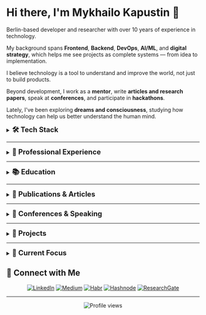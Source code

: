 # Hi there, I'm Mykhailo Kapustin 👋

Berlin-based developer and researcher with over 10 years of experience in technology.

My background spans **Frontend**, **Backend**, **DevOps**, **AI/ML**, and **digital strategy**, which helps me see projects as complete systems — from idea to implementation.

I believe technology is a tool to understand and improve the world, not just to build products.

Beyond development, I work as a **mentor**, write **articles and research papers**, speak at **conferences**, and participate in **hackathons**.

Lately, I've been exploring **dreams and consciousness**, studying how technology can help us better understand the human mind.

<details>
<summary><span style="font-size: 1.3em; font-weight: bold;">🛠️ Tech Stack</span></summary>

<div align="center">

![JavaScript](https://img.shields.io/badge/JavaScript-F7DF1E?style=for-the-badge&logo=javascript&logoColor=black)
![TypeScript](https://img.shields.io/badge/TypeScript-007ACC?style=for-the-badge&logo=typescript&logoColor=white)
![Python](https://img.shields.io/badge/Python-3776AB?style=for-the-badge&logo=python&logoColor=white)
![PHP](https://img.shields.io/badge/PHP-777BB4?style=for-the-badge&logo=php&logoColor=white)
![Node.js](https://img.shields.io/badge/Node.js-43853D?style=for-the-badge&logo=node.js&logoColor=white)
![Vue.js](https://img.shields.io/badge/Vue.js-4FC08D?style=for-the-badge&logo=vue.js&logoColor=white)
![Nuxt.js](https://img.shields.io/badge/Nuxt.js-00DC82?style=for-the-badge&logo=nuxt.js&logoColor=white)
![PyTorch](https://img.shields.io/badge/PyTorch-EE4C2C?style=for-the-badge&logo=pytorch&logoColor=white)
![OpenAI](https://img.shields.io/badge/OpenAI-412991?style=for-the-badge&logo=openai&logoColor=white)
![ChatGPT](https://img.shields.io/badge/ChatGPT-00A67E?style=for-the-badge&logo=openai&logoColor=white)
![Gemini](https://img.shields.io/badge/Gemini-4285F4?style=for-the-badge&logo=google&logoColor=white)
![LangChain](https://img.shields.io/badge/LangChain-1C3C3C?style=for-the-badge&logo=langchain&logoColor=white)
![LangGraph](https://img.shields.io/badge/LangGraph-FF6B6B?style=for-the-badge&logo=graphql&logoColor=white)
![Google ADK](https://img.shields.io/badge/Google_ADK-4285F4?style=for-the-badge&logo=google&logoColor=white)
![Cursor](https://img.shields.io/badge/Cursor-000000?style=for-the-badge&logo=cursor&logoColor=white)
![Google Cloud](https://img.shields.io/badge/Google_Cloud-4285F4?style=for-the-badge&logo=google-cloud&logoColor=white)
![Docker](https://img.shields.io/badge/Docker-2496ED?style=for-the-badge&logo=docker&logoColor=white)

</div>

</details>

***

<details>
<summary><span style="font-size: 1.3em; font-weight: bold;">🏢 Professional Experience</span></summary>

### **Co-Founder & CTO** at Advanced Scientific Research Projects (ASRP.media)
*April 2023 – Present · 2 yrs 7 mos*

**Key Achievements Over 18 Months:**
- 🧠 **Kapustin's Marker Algorithm**: Innovative algorithm for analyzing dream content
- 🎓 **Educational Platform**: Multifunctional platform with diverse courses and programs
- 🌐 **ASRP.tech Website**: Official website with ecosystem product links
- 🤖 **Arcanum12thBot**: Telegram bot for dream journal and educational platform access
- 📱 **Telegram Mini Application**: Lightweight app for quick service access
- 📝 **Dream Journal**: Tool for recording and analyzing dreams
- ⚙️ **Microservices Infrastructure**: Event handling, mailing, queues, SMS systems
- 📰 **ASRP.media**: Information platform for dream research and consciousness studies
- 🔬 **ASRP.science**: Platform for publishing and sharing research findings
- 💰 **Kapusta Cryptocurrency**: Internal ecosystem cryptocurrency

**Additional Responsibilities:**
- Research processing and client acquisition
- Organizing conferences with scientists
- Recruiting and mentoring junior developers
- Project management and investor negotiations
- Partner integrations and payment system setups

### **Senior AI/ML Engineer** at Woolf
*April 2025 – September 2025 · 6 mos (Contract)*

- 🤖 Designed and implemented MVP LLM-agent prototype using Google ADK
- 🏗️ Acted as lead architect for educational assessment AI applications
- 📊 Delivered insights on LLM agent capabilities and limitations in EdTech
- 📚 Contributed to knowledge transfer and partner enablement

### **Senior Back-end Developer** at LAB325 - Product Engineering
*July 2021 – April 2023 · 1 yr 10 mos*

- ⚡ Engineered robust backend solutions with enhanced performance and scalability
- 🔧 Developed high-performance systems using modern technologies

### **Team Lead & Senior Back-end Developer** at MOB.325
*July 2021 – April 2023 · 1 yr 10 mos*

- 👥 Led development teams and managed complex projects
- 🚀 Delivered scalable backend solutions

### **Senior Back-end Developer** at Provectus
*April 2021 – July 2021 · 4 mos*

- 🔧 Developed backend solutions using PHP and Laravel
- ⚡ Enhanced system performance and scalability

### **Team Lead & Senior Back-end Developer** at Coelix
*August 2020 – April 2021 · 9 mos*

- 🏢 Transitioned company from WordPress-focused to full-scale custom software solutions
- 👥 Assembled and led development team for complex projects
- 🎯 Successfully delivered three major client projects
- 📈 Expanded company's service offerings and client base

### **Web Full Stack Developer** at Ephyros
*February 2020 – July 2020 · 6 mos*

- 🌐 Developed full-stack web applications using PHP and Laravel
- 🔧 Built scalable and maintainable solutions

### **Web Full Stack Developer** at HYS Enterprise
*September 2018 – February 2020 · 1 yr 6 mos*

- 🏢 Key developer for corporate website
- 🔧 Maintained and enhanced web applications
- 📈 Contributed to company's digital presence

### **Web Full Stack Developer** at Top Agent
*January 2018 – September 2018 · 9 mos*

- ✈️ Developed comprehensive travel management platform
- 🎯 Integrated flight booking, taxi services, hotel reservations
- 💰 Implemented cost analysis and payment systems
- 📊 Created reporting and ticketing systems

### **Web Full Stack Developer** at PHP-academy
*July 2017 – December 2017 · 6 mos*

- 🏗️ Developed robust website engine from scratch
- 🌐 Created websites and provided ongoing support
- 🔧 Ensured optimal performance and security

### **Back-end Developer & Manager Account** at SuperMediaAds
*June 2016 – November 2016 · 6 mos*

- 📱 Managed mobile account operations
- 🤝 Identified partners and promotion opportunities
- 🔗 Integrated partner APIs using PHP
- 💼 Balanced technical development with business partnerships

</details>

</details>

***

<details>
<summary><span style="font-size: 1.3em; font-weight: bold;">📚 Education</span></summary>

### Master's Degree in Automation and Computer-Integrated Technologies
*State University of Intelligent Technologies and Telecommunications (2017 – 2022)*

<details>
<summary><b>🎓 View Diploma & Academic Records</b></summary>

**Degree Details:**
- **Program:** Automation and Computer-Integrated Technologies
- **Institution:** State University of Intelligent Technologies and Telecommunications
- **Duration:** 2017 – 2022
- **Level:** Master's Degree

**Academic Documentation:**
- 📄 **[Diploma & Academic Records](education/telecommunication/telecomunication-education.pdf)** - Complete diploma with grades and academic achievements

*<sub>Click to view full diploma document with grades and academic details</sub>*

</details>

</details>

***

<details>
<summary><span style="font-size: 1.3em; font-weight: bold;">📖 Publications & Articles</span></summary>

### 📝 **Technical Articles (2023-2025)**

**["Building an App Store Review Analysis Pipeline with Python NLP & Data Visualization"](https://kapustinomm.hashnode.dev/building-an-app-store-review-analysis-pipeline-with-python-nlp-and-data-visualization)** *(October 2025)*
- Published on: [Hashnode](https://kapustinomm.hashnode.dev/building-an-app-store-review-analysis-pipeline-with-python-nlp-and-data-visualization) | [Medium](https://medium.com/@kapustinomm/from-star-ratings-to-insights-building-an-app-store-review-analysis-pipeline-with-python-nlp-56002731e661)
- An analytical case study on how App Store reviews can be transformed into structured insights using Python, NLP, and data visualization. The article explores how user feedback reflects social sentiment and how such data can help forecast trends within digital ecosystems

**["Google ADK and 'Startup Technical Guide: AI Agents': how Google is redefining the way AI agents are built"](https://habr.com/en/articles/953592/)** *(October 2025)*
- Published on: [Habr](https://habr.com/en/articles/953592/) | [Hashnode](https://kapustinomm.hashnode.dev/google-adk-and-startup-technical-guide-ai-agents-how-google-is-redefining-the-way-ai-agents-are-built) | [Medium](https://medium.com/@kapustinomm/google-adk-and-startup-technical-guide-ai-agents-how-google-is-redefining-the-way-ai-agents-are-a0bbceede6bf)
- Google has released a 64-page Startup Technical Guide: AI Agents — a document that can rightfully be called a roadmap for building agentic systems. I read it cover to cover and pulled out five key ideas: from architecture built on Google ADK to the principles of AgentOps and grounding. This isn't about "chatbots" anymore — it's about a new generation of engineering platforms

**["My First AI & Blockchain Hackathon: Building the Global Forecasting System at Theta EuroCon in Berlin"](https://kapustinomm.hashnode.dev/my-first-ai-and-blockchain-hackathon-building-the-global-forecasting-system-at-theta-eurocon-in-berlin)** *(September 2025)*
- Published on: [Hashnode](https://kapustinomm.hashnode.dev/my-first-ai-and-blockchain-hackathon-building-the-global-forecasting-system-at-theta-eurocon-in-berlin) | [Habr](https://habr.com/en/articles/947040/) | [Medium](https://medium.com/@kapustinomm/my-first-ai-blockchain-hackathon-building-the-global-forecasting-system-at-theta-eurocon-in-aab842d63625)
- In September 2025, I joined my first hackathon — Theta EuroCon Hackathon in Berlin. Together with my team at ASRP, we built the first prototype of the Global Forecasting System (GFS), a bold attempt to create the first real competitor to BlackRock's Aladdin. In this article, I share what we built in just five days, how the hackathon atmosphere pushed us beyond our limits, and why GFS has the potential to change the way we forecast social, geopolitical, and economic events

**["Building a Resume Matcher with tRPC, NLP, and Vertex AI"](https://kapustinomm.hashnode.dev/building-a-resume-matcher-with-trpc-nlp-and-vertex-ai)** *(September 2025)*
- Published on: [Hashnode](https://kapustinomm.hashnode.dev/building-a-resume-matcher-with-trpc-nlp-and-vertex-ai) | [Medium](https://medium.com/@kapustinomm/building-a-resume-matcher-with-trpc-nlp-and-vertex-ai-fec6e9896adb) | [Habr](https://habr.com/en/articles/943306/)
- In this article, I share how I built a resume matcher app using tRPC, TypeScript, and Google Vertex AI. The project takes PDF resumes and job postings, extracts text, applies basic NLP for skill detection, and then calls Gemini 1.5 Flash for deeper analysis. Along the way, I explain why tRPC felt faster and cleaner than REST or GraphQL for an MVP, show code snippets from the repo, and discuss both the benefits and trade-offs of this approach

**["My Personal Exam: How I Built an MVP LLM Agent on Google ADK"](https://kapustinomm.hashnode.dev/my-personal-exam-how-i-built-an-mvp-llm-agent-on-google-adk)** *(September 2025)*
- Published on: [Hashnode](https://kapustinomm.hashnode.dev/my-personal-exam-how-i-built-an-mvp-llm-agent-on-google-adk) | [Habr](https://habr.com/en/articles/942696/) | [Medium](https://medium.com/@kapustinomm/my-personal-exam-how-i-built-an-mvp-llm-agent-on-google-adk-90c246ab9c2a)
- In this article, I share my personal experience of developing an MVP LLM agent with Google ADK in educational scenarios. I describe how I built the architecture from a monolithic agent to a modular system, the challenges I faced (memory, tokens, orchestration), and the engineering hacks that helped me overcome them. Most importantly, I share the philosophy: why working with LLMs feels like taking an exam, how the role of a CTO evolves, and what such projects can teach us. In the end, I summarize with 10 lessons I learned from this "AI exam"

**["Docling in Working with Texts, Languages, and Knowledge"](https://kapustinomm.hashnode.dev/docling-in-working-with-texts-languages-and-knowledge)** *(August 2025)*
- Published on: [Hashnode](https://kapustinomm.hashnode.dev/docling-in-working-with-texts-languages-and-knowledge) | [Medium](https://medium.com/@kapustinomm/docling-in-working-with-texts-languages-and-knowledge-87263c51dfeb) | [Habr](https://habr.com/en/articles/935584/)
- A professional overview of Docling as an environment for working with linguistic and textual data, presented through the lens of digital humanities and AI research. This comprehensive analysis explores how Docling transforms academic documents into structured, graph-based knowledge representations, enabling better peer review, semantic analysis, and integration with LLM pipelines

**["How to Integrate Google ADK with a Custom Interface"](https://medium.com/@kapustinomm/how-to-integrate-google-adk-with-a-custom-interface-a-step-by-step-guide-with-examples-04f01ab501ca)** *(July-August 2025)*
- Published on: [Medium](https://medium.com/@kapustinomm/how-to-integrate-google-adk-with-a-custom-interface-a-step-by-step-guide-with-examples-04f01ab501ca) | [Hashnode](https://kapustinomm.hashnode.dev/how-to-integrate-google-adk-with-a-custom-interface-a-step-by-step-guide-with-examples) | [Habr](https://habr.com/en/articles/933804/)
- A comprehensive guide to integrating Google ADK into custom interfaces: code examples, session management, FastAPI integration, deployment on Vertex AI, and agent architecture. This step-by-step tutorial covers everything from basic agent creation to production-ready implementations with custom backends and state management

### 🔬 **Research Publications (2024-2025)**

**["Technological Transformations, Formation of GMS (Global Mental System) and GFS (Global Forecasting System) —'Right-Brain Technologies' Based on Biological Entities with Consciousness, Artificial Intelligence, Quantum Computing, and Blockchain"](https://www.researchgate.net/publication/388438082_Technological_Transformations_Formation_of_GMS_Global_Mental_System_and_GFS_Global_Forecasting_System_-Right-Brain_Technologies_Based_on_Biological_Entities_with_Consciousness_Artificial_Intelligence_)** *(February 2025)*
- *Journal of Investment, Banking and Finance*
- This study explores methodological approaches to transmitting consciousness states between subjects using advanced neurointerface technologies. It discusses the formation of the Global Mental System (GMS) and Global Forecasting System (GFS), focusing on "right-brain technologies" that integrate biological entities with consciousness and artificial intelligence. The research examines the application of AI algorithms for processing and transmitting data, enabling the classification and analysis of neural information

**["The methodology for diagnosing and managing stress developed by Grivtsova, as an independent method and as part of the preparation for inducing lucid dreams within the framework of the 'Bancheko Extended Algorithm,' and its application in the 'GFS'"](https://www.researchgate.net/publication/383412731_The_methodology_for_diagnosing_and_managing_stress_developed_by_Grivtsova_as_an_independent_method_and_as_part_of_the_preparation_for_inducing_lucid_dreams_within_the_framework_of_the_Bancheko_Extende)** *(July 2024)*
- *American Journal of Medical and Clinical Research & Reviews*
- The study explores Grivtsova's stress management methodology both as a standalone approach and as part of Banchenko Extended, a framework for lucid dream induction. The research analyzes its efficacy in stress reduction and dream-state control enhancement

**["Forecasting Social, Geopolitical, and Economic Events Using the 'Banchenko-Technology'"](https://www.researchgate.net/publication/381995064_Forecasting_Social_Geopolitical_and_Economic_Events_Using_the_%27Banchenko-Technology%27)** *(June 2024)*
- *Japan Journal of Research*
- This study investigates the Banchenko Algorithm and Mnemonic Synchronization for predicting social, geopolitical, and economic events. It examines the link between lucid dreaming and collective consciousness for forecasting significant events. The research introduces a digital system for managing event forecasts and market trends using AI and dream synchronization techniques, highlighting the innovative potential of combining dream experiences with objective data for high-probability predictions

**["Application of 'Banchenko's Mnemonic Dream Synchronization Method' for Joint Lucid Dream Synchronization within 'Blokhin's Dreaming Cell Concept,' Analyzed Using 'Kapustin's AI Dream Matching Model'"](https://www.researchgate.net/publication/378492219_The_Application_of_the_Banchenko%27s_Mnemonic_Dream_Synchronization_Method_for_the_Joint_Synchronization_of_Dream_Elements_Including_Lucid_Dreams_within_the_Framework_of_Blokhin%27s_Dreaming_Cell_Concept_)** *(January 2024)*
- *International Internal Medicine Journal*
- This research investigates the use of Banchenko's Mnemonic Dream Synchronization Method for synchronizing dream elements, including lucid dreams, among participants. It involves analyzing dream journals, utilizing AI for dream correlation, and studying the impact of synchronized activities on dream content. The study highlights the potential of using synchronized dream techniques to enhance dream recall and explore the subconscious

### 📊 **Academic Research (2018)**

**["A STUDY OF SOFTWARE DEVELOPMENT TOOLS THAT ARE REQUIRED IN THE JOB MARKET IN UKRAINE AND THE WORLD"](https://www.researchgate.net/publication/331283099_A_STUDY_OF_SOFTWARE_DEVELOPMENT_TOOLS_THAT_ARE_REQUIRED_IN_THE_JOB_MARKET_IN_UKRAINE_AND_THE_WORLD)** *(December 2018)*
- *Proceedings of the O S Popov ОNAT*
- This research investigates software development tools needed in the job market. It analyzes global and Ukrainian IT trends, focusing on programming languages and frameworks like JavaScript, Python, and AngularJS. The study highlights differences in tool popularity between Ukraine and other countries, providing insights into current and future IT industry demands, and showcasing my involvement in cutting-edge software development research

### 🌐 **Popular Science & Technology Articles**

**["Lucid dreams and VR: Swiss Olympic team training in dreams"](https://tproger.ru/articles/vr-i-osoznannye-sny--trenirovki-olimpijcev-vo-sne)** *(December 2024)*
- *Tproger* - How VR and conscious dreams are already helping the Swiss Olympic team train in their sleep. Find out how technology is changing sports, training and programming by blurring the boundaries between reality and dreams

**["Brain–computer interface (BCI) in HR: How Technology is Changing Recruitment"](https://tproger.ru/articles/nejroseti-v-hr--budushhee-podbora-personala-cherez-sinhronizaciyu-sostoyanij)** *(December 2024)*
- *Tproger* - Learn how neural interfaces and neural networks are turning the hiring process into an exact science. Cognitive synchronization and brain signal analysis technologies help build harmonious teams and automate recruitment

**["From Pet Project to Scientific Research: Path to True Innovation"](https://tproger.ru/articles/ot-pet-proekta-do-nauchnogo-issledovaniya-put-k-nastoyashhej-innovacii)** *(October 2024)*
- *Tproger* - The article explores how vivid dreams can inspire programmers, enhancing their creativity and problem-solving abilities. It discusses the significance of sleep in forming creative neural connections and how programmers often experience lucid dreaming. The article highlights the importance of balancing work and sleep to maintain productivity and innovation. By understanding the role of sleep, programmers can leverage their dreams to generate new ideas and solutions

**["The Economics of Dreams: How Our Dreams Influence Global Markets"](https://samara.aif.ru/society/ekonomika-snovideniy-kak-nashi-sny-vliyayut-na-mirovye-rynki)** *(May 2024)*
- *Аргументы и факты* - The article explores how the study of lucid dreaming and dream synchronization can impact global markets. Researchers, led by Denis Banchenko, have identified a new economic sector— the "dream market." This involves the influence of dreams on consumer behavior and market trends, supported by AI and blockchain technologies. The findings suggest that dreams and subconscious states can significantly affect economic activities and investment strategies

**["From Pet Project to Scientific Research: Path to True Innovation"](https://tproger.ru/articles/ot-pet-proekta-do-nauchnogo-issledovaniya-put-k-nastoyashhej-innovacii)** *(October 2023)*
- *Tproger* - The article explores how passion projects in programming can evolve into significant scientific research. It highlights a case where a simple pet project on dream synchronization led to groundbreaking results. Utilizing AI and innovative models, researchers achieved notable insights into dream analysis and synchronization, demonstrating the potential of combining creativity with scientific inquiry

**["Future Technologies: A Glimpse into Innovation"](https://tproger.ru/articles/tehnologii-budushhego-vzglyad-v-mir-innovacij)** *(October 2023)*
- *Tproger* - The article discusses four future technologies set to transform our world: Artificial Intelligence, Quantum Computing, Quantum Communications, and Neurointerfaces. It highlights AI's automation and diagnostic potential, quantum computing's data processing power, quantum communications' secure data transmission, and neurointerfaces' direct brain-device interaction. These innovations promise to revolutionize various aspects of life and technology

**["AI and Lucid Dreaming: Exploring New Opportunities"](https://tproger.ru/articles/otkrojte-dver-v-mir-snovidenij-iskusstvennyj-intellekt-osoznannye-snovideniya-i-novyj-rynok-vozmozhnostej)** *(June 2023)*
- *Tproger* - The article delves into how artificial intelligence aids in studying lucid dreams. It presents a model developed by ASRP, which uses AI to analyze and understand dreams deeply. The technology, built on microservice architecture and leveraging tools like Pinecone and Elasticsearch, offers practical applications in therapy and creativity. It opens new avenues for exploring the subconscious mind and utilizing dreams for emotional and creative insights

</details>

***

<details>
<summary><span style="font-size: 1.3em; font-weight: bold;">🎤 Conferences & Speaking</span></summary>

### WeAreDevelopers World Congress Europe

July 2024, Berlin, Germany

<table align="center">
  <tr>
    <td align="center">
      <img src="conferences/WeAreDevelopers/1722419215344.jpeg" alt="WeAreDevelopers Conference Photo 1" width="150" />
    </td>
    <td align="center">
      <img src="conferences/WeAreDevelopers/1722419216254.jpeg" alt="WeAreDevelopers Conference Photo 2" width="150" />
    </td>
    <td align="center">
      <img src="conferences/WeAreDevelopers/1722419216485.jpeg" alt="WeAreDevelopers Conference Photo 3" width="150" />
    </td>
    <td align="center">
      <img src="conferences/WeAreDevelopers/1722419217967.jpeg" alt="WeAreDevelopers Conference Photo 4" width="150" />
    </td>
  </tr>
  <tr>
    <td align="center">
      <img src="conferences/WeAreDevelopers/1722419228046.jpeg" alt="WeAreDevelopers Conference Photo 5" width="150" />
    </td>
    <td align="center">
      <img src="conferences/WeAreDevelopers/1722419228989.jpeg" alt="WeAreDevelopers Conference Photo 6" width="150" />
    </td>
    <td align="center">
      <img src="conferences/WeAreDevelopers/1722419229377.jpeg" alt="WeAreDevelopers Conference Photo 7" width="150" />
    </td>
    <td align="center">
      <img src="conferences/WeAreDevelopers/1722419229683.jpeg" alt="WeAreDevelopers Conference Photo 8" width="150" />
    </td>
  </tr>
  <tr>
    <td align="center">
      <img src="conferences/WeAreDevelopers/1722419230725.jpeg" alt="WeAreDevelopers Conference Photo 9" width="150" />
    </td>
    <td align="center">
      <img src="conferences/WeAreDevelopers/1722419231929.jpeg" alt="WeAreDevelopers Conference Photo 10" width="150" />
    </td>
    <td align="center">
      <img src="conferences/WeAreDevelopers/2025-09-24 12.17.53.jpg" alt="WeAreDevelopers Conference Photo 11" width="150" />
    </td>
    <td align="center">
    </td>
  </tr>
</table>

<details>
<summary><b>🔍 View Conference Details</b></summary>

**Event Details:**
- **Focus Areas:** Software Development, Technology Innovation, Developer Community
- **Location:** WeAreDevelopers World Congress Europe
- **Participation:** Conference attendance and networking

**My Experience:**
- 🎯 **Technology Insights:** Gained valuable insights into latest development trends
- 🏆 **Networking:** Connected with developers and industry professionals
- 🤝 **Knowledge Sharing:** Participated in technical discussions and workshops

*<sub>Click on any photo above to view full size</sub>*

</details>

---

### <img src="conferences/theta-eurocon-2025/logo.jpeg" alt="THETA EuroCon Logo" width="30" height="30" style="vertical-align: middle; margin-right: 10px;" /> THETA EuroCon European Theta Network Conference & Hackathon

September 2025, Berlin, Germany

<table align="center">
  <tr>
    <td align="center">
      <img src="conferences/theta-eurocon-2025/2025-09-14 13.24.15.jpg" alt="THETA EuroCon Conference Photo 4" width="180" />
    </td>
    <td align="center">
      <img src="conferences/theta-eurocon-2025/2025-09-14 13.22.51.jpg" alt="THETA EuroCon Conference Photo 2" width="180" />
    </td>
    <td align="center">
      <img src="conferences/theta-eurocon-2025/2025-09-14 13.23.07.jpg" alt="THETA EuroCon Conference Photo 3" width="180" />
    </td>
  </tr>
</table>

<details>
<summary><b>🔍 View Conference Details</b></summary>

**Event Details:**
- **Focus Areas:** Blockchain, Hackathon, AI, LLM, Cloud Infrastructure
- **Location:** European Theta Network Conference
- **Participation:** Live pitch presentation and hackathon participation

**My Contribution:**
- 🎯 **Live Pitch Presentation:** Delivered a compelling presentation on my project
- 🏆 **Hackathon Participation:** Built innovative solutions combining AI and blockchain technologies
- 🤝 **Networking:** Connected with industry leaders and fellow innovators

**Related Content:**
- 📝 **Article:** ["My First AI & Blockchain Hackathon: Building the Global Forecasting System"](https://medium.com/@kapustinomm/my-first-ai-blockchain-hackathon-building-the-global-forecasting-system-at-theta-eurocon-in-aab842d63625)
- 🎥 **Live Pitch Video:** [YouTube Presentation](https://www.youtube.com/watch?v=8ubUtSxpi-g)

*<sub>Click on any photo above to view full size</sub>*

</details>

</details>

***

<details>
<summary><span style="font-size: 1.3em; font-weight: bold;">💼 Projects</span></summary>

<details>
<summary><b>🏢 HYS Enterprise – Corporate Website</b> <em>(September 2018 – February 2020)</em></summary>

**Project Overview:**
The HYS Enterprise corporate website serves as the official digital portal for one of Ukraine's largest IT companies. It provides a comprehensive overview of the company's expertise, services, and values, acting as a primary point of contact for clients, partners, and potential employees.

**Live Website:** [https://www.hys-enterprise.com](https://www.hys-enterprise.com)

<div align="center">
  <img src="projects/hys/1739446106412.jpeg" alt="HYS Enterprise Website" width="600" style="border-radius: 8px; margin: 10px 0;" />
</div>

**Key Features:**
- **Company Presentation** – Showcasing HYS Enterprise's mission, services, and expertise in software development
- **Portfolio** – Highlighting completed projects in software development, business process automation, and IT consulting
- **Careers Section** – Listing job opportunities, work culture, and hiring process details
- **Contact Information** – Providing direct ways to reach company representatives

**My Role and Contributions:**
As a Full-Stack Web Developer, I was the key developer responsible for designing, developing, and maintaining the corporate website:
- Developing and implementing frontend and backend features for the site
- Ensuring responsive design and seamless user experience across devices
- Optimizing performance and security to maintain a high standard of quality
- Collaborating with designers, marketers, and stakeholders to align the website with company branding and business goals
- Performing regular maintenance, updates, and debugging to ensure smooth functionality

**Technologies Used:**
- WordPress
- React.js
- PostgreSQL

</details>

---

<details>
<summary><b>🌱 QPQ International – Green Energy Project Funding & Advisory Platform</b> <em>(February 2020 – July 2020)</em></summary>

**Project Overview:**
QPQ International is a digitally-enabled bespoke deal advisory platform dedicated to advancing green energy projects globally. The company focuses on assisting project developers in accelerating development, securing financing, and establishing partnerships to promote sustainable initiatives.

**Live Website:** [https://qpq.international](https://qpq.international)

<div align="center">
  <img src="projects/qpq/qpq.png" alt="QPQ International Platform" width="600" style="border-radius: 8px; margin: 10px 0;" />
</div>

**Key Services:**
- **Project Development Support** – QPQ International collaborates with developers to enhance project readiness, ensuring all necessary components are in place to attract investors
- **Investor Matching** – Leveraging a vast network of over 600 professional investors, including private equity funds, institutional investors, and independent power producers (IPPs), QPQ connects suitable investors with vetted projects
- **Funding Accelerator Program** – The Green Energy Project Funding Accelerator is an initiative designed to bridge the gap between green energy projects and investors. It offers coaching and training to project sponsors, culminating in events that showcase vetted projects to potential investors

**Mission:**
QPQ International is committed to making the planet greener by supporting project developers and business owners in the sustainability and renewable energy sectors. The company aims to accelerate the achievement of the United Nations' Sustainable Development Goals (SDGs) through its initiatives.

**Global Reach:**
Based in Dubai, QPQ International operates worldwide, focusing on markets including the US, Canada, Europe, the Balkans, the Baltics, select South American countries, Southeast Asia, Australia, and New Zealand.

**Technologies Used:**
- Laravel
- Vue.js
- PostgreSQL
- Nginx

</details>

---

<details>
<summary><b>📚 Your Torah Tutors – Online Torah Learning Platform</b> <em>(August 2020 – April 2021)</em></summary>

**Project Overview:**
Your Torah Tutors is an online educational platform dedicated to empowering students to become independent and confident learners in Torah study. The platform offers personalized tutoring sessions focusing on enhancing vocabulary, grammar, and comprehension skills in both Chumash and Gemara. Utilizing unique flashcards and engaging teaching methods, the program makes learning enjoyable and effective. Lessons are conducted via Zoom, making them accessible to students aged 8 and up, regardless of their location.

**Live Website:** [https://yourtorahtutors.org](https://yourtorahtutors.org)

<div align="center">
  <img src="projects/your-torah/your-torah.png" alt="Your Torah Tutors Platform" width="600" style="border-radius: 8px; margin: 10px 0;" />
</div>

**Key Features:**
- **Personalized Learning** – Tailored sessions that cater to the individual needs of each student, ensuring effective learning outcomes
- **Innovative Teaching Tools** – Use of unique flashcards and interactive methods to expand vocabulary and enhance understanding
- **Qualified Tutors** – A team of carefully selected tutors who excel in teaching techniques and are sensitive to each child's needs
- **Flexible Access** – Online lessons via Zoom, allowing students from various locations to participate

**My Role and Contributions:**
As a developer for Your Torah Tutors, my responsibilities included:
- **Website Development** – Designed and developed the official website, ensuring a user-friendly interface and seamless navigation
- **Platform Integration** – Implemented Zoom integration for online lessons, providing a stable and accessible virtual learning environment
- **Flashcard System** – Developed the unique flashcard feature to aid in vocabulary expansion and retention
- **User Accounts** – Created secure login portals for teachers and students, facilitating personalized learning experiences
- **Feedback Mechanism** – Integrated a system for collecting and displaying testimonials to showcase the program's effectiveness

**Technologies Used:**
- Laravel
- Vue.js
- PostgreSQL
- Docker
- PHP
- Nginx

</details>

---

<details>
<summary><b>🌱 Lill – Intelligent Plant Care Assistant</b> <em>(July 2021 – October 2021)</em></summary>

**Project Overview:**
Lill is a mobile application designed to assist plant enthusiasts in identifying, diagnosing, and caring for their plants. The app offers a comprehensive suite of features to ensure optimal plant health and growth.

<div align="center">
  <img src="projects/lill/Plants-care-and-identification-app-1024x572.png" alt="Lill App Interface" width="200" style="border-radius: 8px; margin: 5px;" />
  <img src="projects/lill/Plants-care-and-identification-app-2-1024x577.png" alt="Lill Plant Care Features" width="200" style="border-radius: 8px; margin: 5px;" />
  <img src="projects/lill/Plants-care-and-identification-app-3-1024x577.png" alt="Lill Garden Management" width="200" style="border-radius: 8px; margin: 5px;" />
  <img src="projects/lill/Plants-care-and-identification-app-4-1024x577.png" alt="Lill Plant Identification" width="200" style="border-radius: 8px; margin: 5px;" />
</div>

**Key Features:**
- **Plant Identification and Diagnosis** – Instantly identify various plant species and diagnose potential issues, providing users with tailored treatment suggestions
- **Smart Care Reminders** – Set up customizable notifications for essential plant care tasks, including watering, fertilizing, spraying, cleaning, and repotting, ensuring timely maintenance
- **Personalized Garden Management** – Create and manage personal plant collections within the app. Track growth, monitor health, and organize plants by different locations or categories using the "My Garden" and "My Places" features

**My Role and Contributions:**
As a developer for Lill, my responsibilities included:
- **Mobile Application Development** – Led the development of the iOS and Android applications, ensuring a seamless and intuitive user experience across platforms
- **Plant Identification Integration** – Implemented advanced algorithms and machine learning models to accurately identify plant species and diagnose potential issues
- **Notification System** – Developed a robust notification system to provide users with timely reminders for various plant care activities
- **User Interface Design** – Collaborated with designers to create an intuitive and visually appealing interface, enhancing user engagement and satisfaction
- **Data Management** – Ensured secure and efficient handling of user data, including personal plant collections and care schedules

**Technologies Used:**
- Node.js
- PostgreSQL
- GraphQL
- Docker
- Nginx

</details>

---

<details>
<summary><b>💪 IzziFit – Smart Workout and Training Plan Application</b> <em>(October 2021 – January 2022)</em></summary>

**Project Overview:**
IzziFit is a mobile application designed to provide users with personalized workout routines and comprehensive fitness tracking tools. The app offers over 500 exercises tailored to individual needs, making it suitable for both beginners and fitness enthusiasts.

<div align="center">
  <img src="projects/izzifit/Weight-loss-game-for-women-1024x572.png" alt="IzziFit App Interface" width="200" style="border-radius: 8px; margin: 5px;" />
  <img src="projects/izzifit/Weight-loss-game-for-women-2-1024x577.png" alt="IzziFit Workout Features" width="200" style="border-radius: 8px; margin: 5px;" />
  <img src="projects/izzifit/Weight-loss-game-for-women-3-1024x577.png" alt="IzziFit Exercise Library" width="200" style="border-radius: 8px; margin: 5px;" />
  <img src="projects/izzifit/Weight-loss-game-for-women-4-1024x577.png" alt="IzziFit Progress Tracking" width="200" style="border-radius: 8px; margin: 5px;" />
</div>

**Key Features:**
- **Personalized Workouts** – Access a vast library of exercises selected to match your fitness level and goals
- **Calorie Calculator** – Easily log your meals, and the app calculates your daily caloric intake to help you stay on track
- **Gamified Experience** – Turn your fitness journey into an engaging game by converting burned calories into energy, which can be used to earn rewards within the app
- **Additional Tools** – Utilize features like a mood tracker, water intake reminders, meal planning, and smart workout suggestions to support a holistic approach to health

**My Role and Contributions:**
As a developer for IzziFit, my responsibilities included:
- **Mobile Application Development** – Led the development of the iOS and Android applications, ensuring a seamless user experience across platforms
- **Backend Integration** – Implemented robust backend services to handle user data securely and efficiently
- **Gamification Features** – Developed the gamification elements that allow users to earn rewards based on their workout performance, enhancing user engagement
- **Performance Optimization** – Conducted thorough testing and optimization to ensure the app runs smoothly on various devices

**Technologies Used:**
- Node.js
- GraphQL
- Docker
- Nginx
- PostgreSQL
- ClickHouse

</details>

---

<details>
<summary><b>💬 Hark – Global Anonymous Chat Platform</b> <em>(January 2022 – March 2022)</em></summary>

**Project Overview:**
Hark is a mobile application designed to facilitate anonymous conversations between individuals worldwide. The platform provides a safe space for users to share their thoughts, discuss personal or professional challenges, and connect with others without revealing their identities.

<div align="center">
  <img src="projects/hark/Anonymos-voice-chat-1024x572.png" alt="Hark Chat Interface" width="200" style="border-radius: 8px; margin: 5px;" />
  <img src="projects/hark/Anonymos-voice-chat-2-1024x577.png" alt="Hark Anonymous Communication" width="200" style="border-radius: 8px; margin: 5px;" />
  <img src="projects/hark/Anonymos-voice-chat-3-1024x577.png" alt="Hark Voice Chat Features" width="200" style="border-radius: 8px; margin: 5px;" />
  <img src="projects/hark/Anonymos-voice-chat-4-1024x577.png" alt="Hark Community Features" width="200" style="border-radius: 8px; margin: 5px;" />
</div>

**Key Features:**
- **Anonymous Communication** – Users can engage in voice or text chats without disclosing personal information, ensuring privacy and fostering open dialogue
- **Emotional Expression** – The app offers various modes for users to express their emotions, allowing for genuine and heartfelt interactions
- **Safe Environment** – Hark provides a secure space for users to vent about work or personal life, ensuring that conversations remain confidential and respectful
- **Favorites and Soul Mates** – Users can reconnect with individuals who have positively impacted them by adding them to their favorites, fostering meaningful connections
- **Community Building** – By rating conversations, users contribute to building an open-minded community that respects and supports each other

**My Role and Contributions:**
As a developer for Hark, my responsibilities included:
- **Mobile Application Development** – Led the development of the iOS and Android applications, ensuring a seamless and intuitive user experience across platforms
- **Anonymous Communication System** – Implemented secure and anonymous voice and text chat functionalities, prioritizing user privacy
- **User Interface Design** – Collaborated with designers to create an intuitive and visually appealing interface, enhancing user engagement and satisfaction
- **Favorites Feature** – Developed the functionality allowing users to add others to their favorites, enabling the re-establishment of meaningful connections
- **Community Rating System** – Implemented a rating system for conversations to help build a respectful and supportive community

**Technologies Used:**
- Node.js
- Docker
- Nginx
- PostgreSQL
- GraphQL

</details>

---

<details>
<summary><b>👩 Woman Insight – Online Educational Platform</b> <em>(July 2021 – April 2023)</em></summary>

**Project Overview:**
Woman Insight is an online educational platform dedicated to personal development, offering courses that cater to various aspects of life, including spirituality, goals and development, business and finance, family and home, hobbies and interests, relationships, and health and beauty. The platform provides concise lessons, each lasting up to 15 minutes, allowing users to engage in learning even with limited free time. The content is designed to be direct and practical, ensuring maximum benefit without unnecessary information.

**Live Website:** [https://womaninsight.com/ru/courses/](https://womaninsight.com/ru/courses/)

<div align="center">
  <img src="projects/woman-insight/E-Learning-platform-1024x572.png" alt="Woman Insight Platform" width="200" style="border-radius: 8px; margin: 5px;" />
  <img src="projects/woman-insight/E-Learning-platform-2-1024x577.png" alt="Woman Insight Courses" width="200" style="border-radius: 8px; margin: 5px;" />
  <img src="projects/woman-insight/E-Learning-platform-3-1024x577.png" alt="Woman Insight Learning Paths" width="200" style="border-radius: 8px; margin: 5px;" />
</div>

**Key Features:**
- **Diverse Course Offerings** – Courses cover a wide range of topics, such as spirituality, personal development, business, family, hobbies, relationships, and health
- **Concise Lessons** – Each lesson is designed to be brief, lasting up to 15 minutes, making it convenient for users with busy schedules
- **Personalized Learning Paths** – Users can select courses that align with their personal goals and interests, creating a tailored educational experience
- **Expert Instructors** – Courses are led by experts in various fields, providing professional guidance and insights

**My Role and Contributions:**
As a developer for Woman Insight, my responsibilities included:
- **Website Development** – Designed and developed the official website, ensuring a user-friendly interface and seamless navigation
- **Course Management System** – Implemented a robust system for managing course content, allowing for easy updates and organization
- **User Authentication** – Developed secure login and registration functionalities to protect user data and provide personalized experiences
- **Responsive Design** – Ensured the platform is accessible across various devices, providing a consistent experience for all users
- **Performance Optimization** – Optimized website performance to ensure fast loading times and smooth interactions

**Technologies Used:**
- Node.js
- Docker
- PostgreSQL
- ClickHouse
- MongoDB
- Elasticsearch

</details>

---

<details>
<summary><b>📺 Gazer TV – Smart TV Companion Application</b> <em>(April 2021 – July 2023)</em></summary>

**Project Overview:**
Gazer TV is a mobile application designed to enhance the user experience of Gazer Smart TVs by transforming smartphones and tablets into versatile remote controls. The app offers a range of features that provide users with intuitive and convenient ways to interact with their TVs.

<div align="center">
  <img src="projects/gazer/All-movies-in-one-place-1024x572.png" alt="Gazer TV Interface" width="200" style="border-radius: 8px; margin: 5px;" />
  <img src="projects/gazer/All-movies-in-one-place-2-1024x577.png" alt="Gazer TV Remote Control" width="200" style="border-radius: 8px; margin: 5px;" />
  <img src="projects/gazer/All-movies-in-one-place-3-1024x577.png" alt="Gazer TV Media Playback" width="200" style="border-radius: 8px; margin: 5px;" />
  <img src="projects/gazer/All-movies-in-one-place-4-1024x577.png" alt="Gazer TV Screen Mirroring" width="200" style="border-radius: 8px; margin: 5px;" />
</div>

**Key Features:**
- **Remote Control Functionality** – Operate your Gazer Smart TV using your mobile device, eliminating the need for traditional remote controls
- **Media Playback** – Stream videos, photos, and audio directly from your smartphone or tablet to the TV screen, facilitating seamless media sharing
- **Wireless Mouse and Touchpad** – Utilize the "mouse function" to navigate the TV interface with precision, using your device as a wireless mouse or touchpad
- **On-Screen Keyboard** – Simplify text input with the on-screen keyboard feature, making searches and data entry more efficient
- **Screen Mirroring** – Mirror your mobile device's screen onto the TV, allowing for a larger display of your apps, games, and other content

**My Role and Contributions:**
As a developer for Gazer TV, my responsibilities included:
- **Mobile Application Development** – Led the development of the app for both iOS and Android platforms, ensuring a consistent and user-friendly experience across devices
- **Integration with Gazer Smart TVs** – Implemented seamless connectivity between the app and Gazer Smart TVs, enabling efficient communication and control
- **User Interface Design** – Collaborated with designers to create an intuitive interface that enhances user engagement and accessibility
- **Feature Implementation** – Developed key functionalities such as media playback, wireless mouse control, and screen mirroring to enrich the user experience
- **Testing and Optimization** – Conducted thorough testing to ensure app stability, performance, and compatibility with various devices and TV models

**Technologies Used:**
- Node.js
- PostgreSQL
- MongoDB
- RESTful
- GraphQL
- Nginx
- Elasticsearch
- GPT-4 integration
- OAuth2.0
- JWT
- Jenkins
- GitLab CI
- Docker
- Kubernetes
- Amazon Web Services (AWS)
- Grafana
- GIT
- Terraform

</details>

---

<details>
<summary><b>🤖 AI Curriculum Vitae (CV) Matcher to Vacancy</b> <em>(March 2025)</em></summary>

**Project Overview:**
A Node.js server built with tRPC that provides an AI-powered CV and job description matching service. The service analyzes both documents and provides insights about candidate's fit for the position.

**GitHub Repository:** [https://github.com/Kapustin2000/cv-matcher-technical-task-trpc](https://github.com/Kapustin2000/cv-matcher-technical-task-trpc)

**Key Features:**
- **PDF Processing** – Handles CVs and job descriptions in PDF format with comprehensive parsing
- **AI-Powered Analysis** – Uses Gemini 1.5 Flash for intelligent document analysis and matching
- **Candidate Evaluation** – Identifies strengths, weaknesses, and provides improvement recommendations
- **Job Fit Scoring** – Provides numerical score (0-100) for candidate-position compatibility
- **Type-Safe API** – Built with tRPC for end-to-end type safety
- **Rate Limiting** – Implements protection against abuse with configurable limits
- **File Management** – Secure upload handling with automatic cleanup

**My Role and Contributions:**
As a developer for the AI CV Matcher, my responsibilities included:
- **Backend Development** – Built the Node.js server with tRPC for type-safe API endpoints
- **AI Integration** – Implemented Gemini 1.5 Flash integration for document analysis
- **PDF Processing** – Developed robust PDF parsing and content extraction capabilities
- **API Design** – Created comprehensive RESTful endpoints with proper error handling
- **Security Implementation** – Added rate limiting, file validation, and secure upload management
- **Performance Optimization** – Ensured efficient processing and response times

**Technologies Used:**
- Vertex AI
- Artificial Intelligence (AI)
- tRPC
- Node.js
- Google Cloud Platform (GCP)

</details>

---

<details>
<summary><b>🧠 ASRP Media – Analytical & Research Media Platform</b> <em>(May 2023 – September 2025)</em></summary>

**Project Overview:**
ASRP Media is an analytical and research platform dedicated to neuroscience, AI, cognitive science, and consciousness studies. As part of the ASRP ecosystem, it provides exclusive content, expert insights, and in-depth analyses of emerging technologies. The platform serves scientists, researchers, and technology enthusiasts interested in neurotechnology, lucid dreaming, and cognitive enhancement.

**Live Website:** [https://asrp.media/en](https://asrp.media/en)

<div align="center">
  <img src="projects/asrp.media/asrp-media-en.png" alt="ASRP Media Platform" width="600" style="border-radius: 8px; margin: 10px 0;" />
</div>

**Key Features:**
- **Expert Interviews** – In-depth discussions with scientists, engineers, and industry leaders in neuroscience and AI
- **Scientific Research & Reviews** – Curated meta-analyses, reports, and case studies on neurotechnology and human cognition
- **Subscription-Based Access** – A flexible model offering premium articles, research papers, and expert discussions
- **Integration with ASRP Ecosystem** – Connected with AI-driven research, neurointerfaces, and dream analysis tools
- **Community & Knowledge Sharing** – A space for researchers and innovators to collaborate and exchange ideas

**My Role and Contributions:**
As a developer and strategist, I contributed to:
- **Website Development** – Designed and optimized the platform for seamless user experience
- **Custom CMS Implementation** – Developed an efficient system for publishing and managing research content
- **Monetization & Subscription Model** – Created a balanced content structure with exclusive premium access
- **SEO & Audience Growth** – Applied visibility strategies to expand reach and credibility
- **AI & Data Integration** – Integrated AI tools for automated research analysis and content organization

**Technologies Used:**
- Vue.js
- Pinia
- Nuxt.js
- Node.js
- LangChain
- Artificial Intelligence (AI)
- ChatGPT
- PostgreSQL
- Nginx
- Docker

</details>

---

<details>
<summary><b>🧘 Arcanum12th – Advanced Educational Platform for Consciousness and Cognitive Studies</b> <em>(April 2023 – Present)</em></summary>

**Project Overview:**
Arcanum12th is a unique educational platform focused on consciousness studies, cognitive science, and mental training. It offers structured courses, research, and AI-driven analysis tools to help users develop self-awareness, master lucid dreaming, and enhance cognitive abilities. The platform is part of the ASRP ecosystem, integrating scientific research, neurotechnology, and AI-based dream interpretation.

**Live Website:** [https://arcanum12th.education/en](https://arcanum12th.education/en)

<div align="center">
  <img src="projects/arcanum12th/arcanum12th.png" alt="Arcanum12th Platform" width="600" style="border-radius: 8px; margin: 10px 0;" />
</div>

**Key Features:**
- **Specialized Learning Programs** – Courses on lucid dreaming, neurotraining, meditation, and mental resilience
- **AI-Powered Dream Analysis** – Integration with GMS (Global Mental System) for dream interpretation and consciousness tracking
- **Exclusive Research & Case Studies** – A collection of scientific papers, real-world applications, and experimental results
- **Community & Networking** – A space for like-minded individuals to exchange knowledge and insights
- **Practical Cognitive Training** – Interactive tools for mental state monitoring, self-reflection, and neural optimization

**My Role and Contributions:**
As a developer and strategist, I contributed to:
- **Platform Development** – Designed and optimized a seamless learning experience with a modern interface
- **Course & Content Management System (CMS)** – Built a structured and scalable content delivery system
- **AI & Data Integration** – Implemented machine learning models for dream analysis and consciousness mapping
- **Subscription & Monetization Model** – Developed a flexible access system for free and premium content
- **SEO & Growth Strategy** – Optimized the platform for maximum reach and engagement in cognitive science communities

**Technologies Used:**
- Vue.js
- Nuxt.js
- LangChain
- Docker
- Node.js
- Nginx
- PostgreSQL

</details>


</details>

***

<details>
<summary><span style="font-size: 1.3em; font-weight: bold;">🎯 Current Focus</span></summary>

- **AI & Machine Learning** - Developing intelligent systems and forecasting models
- **Blockchain Technology** - Building decentralized applications and smart contracts  
- **Consciousness Research** - Exploring lucid dreams and their technological applications

</details>

## 🤝 Connect with Me

<div align="center">

[![LinkedIn](https://img.shields.io/badge/LinkedIn-0077B5?style=for-the-badge&logo=linkedin&logoColor=white)](https://www.linkedin.com/in/mykhailo-kapustin-55885612a)
[![Medium](https://img.shields.io/badge/Medium-12100E?style=for-the-badge&logo=medium&logoColor=white)](https://medium.com/@kapustinomm)
[![Habr](https://img.shields.io/badge/Habr-65A3BE?style=for-the-badge&logo=habr&logoColor=white)](https://habr.com/en/users/kapustinomm/)
[![Hashnode](https://img.shields.io/badge/Hashnode-2962FF?style=for-the-badge&logo=hashnode&logoColor=white)](https://hashnode.com/@kapustinomm)
[![ResearchGate](https://img.shields.io/badge/ResearchGate-00CCBB?style=for-the-badge&logo=researchgate&logoColor=white)](https://www.researchgate.net/profile/Mykhailo-Kapustin)

</div>

---

<div align="center">
  <img src="https://komarev.com/ghpvc/?username=Kapustin2000&label=Profile%20views&color=0e75b6&style=flat" alt="Profile views" />
</div>